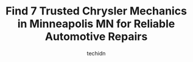 ---
layout: ampstory
image: https://images.unsplash.com/photo-1636325780255-4159d2801864?ixlib=rb-4.0.3&ixid=MnwxMjA3fDB8MHxwaG90by1wYWdlfHx8fGVufDB8fHx8&auto=format&fit=crop&w=640&h=853&q=80
author: techidn
featured: false
description: Experience the excellence of automotive service by visiting the 7 best Chrysler Mechanic in Minneapolis MN, USA. With their expertise, attention to detail, and commitment to customer satisfa
title: Find 7 Trusted Chrysler Mechanics in Minneapolis MN for Reliable Automotive Repairs
cover:
   title: Find 7 Trusted Chrysler Mechanics in Minneapolis MN for Reliable Automotive Repairs
   subtitle: Rickpate
   background: https://images.unsplash.com/photo-1636325780255-4159d2801864?ixlib=rb-4.0.3&ixid=MnwxMjA3fDB8MHxwaG90by1wYWdlfHx8fGVufDB8fHx8&auto=format&fit=crop&w=640&h=853&q=80

pages: 
 - layout: thirds
   top: <h1>#1 Wilsons Auto World</h1>
   bottom: "<p>Im a single lady and I do not know anything about cars. These guys took such good care of me. Everyone in there is amazing.  Kenny a special thanks to you for fixing my </p>"
   background: https://www.knot35.com/toplist/wp-content/uploads/2023/06/best-chrysler-mechanic-1-in-minneapolis-mn-1685838744.jpeg
   backgroundblur: true
 - layout: thirds
   top: <h1>#2 Green Garage</h1>
   bottom: "<p>2749 Nicollet Ave, Minneapolis, MN 55408, United States</p>"
   background: https://www.knot35.com/toplist/wp-content/uploads/2023/06/best-chrysler-mechanic-2-in-minneapolis-mn-1685838744.jpeg
   cta:
      link: https://www.knot35.com/toplist/find-7-trusted-chrysler-mechanics-in-minneapolis-mn-for-reliable-automotive-repairs/
      text: Find 7 Trusted Chrysler Mechanics in Minneapolis MN for Reliable Automotive Repairs
 - layout: thirds
   top: <h1>#3 Southeast Auto Service</h1>
   bottom: "<p>4 27th Ave SE, Minneapolis, MN 55414, United States</p>"
   background: https://www.knot35.com/toplist/wp-content/uploads/2023/06/best-chrysler-mechanic-3-in-minneapolis-mn-1685838745.jpeg
   cta:
      link: https://www.knot35.com/toplist/find-7-trusted-chrysler-mechanics-in-minneapolis-mn-for-reliable-automotive-repairs/
      text: Find 7 Trusted Chrysler Mechanics in Minneapolis MN for Reliable Automotive Repairs
 - layout: thirds
   top: <h1>#4 Northside Garage</h1>
   bottom: "<p>211 N 26th Ave, Minneapolis, MN 55411, United States</p>"
   background: https://images.unsplash.com/photo-1609083590460-7b8cc0ca65f8?ixlib=rb-4.0.3&ixid=MnwxMjA3fDB8MHxwaG90by1wYWdlfHx8fGVufDB8fHx8&auto=format&fit=crop&w=640&h=853&q=80
   cta:
      link: https://www.knot35.com/toplist/find-7-trusted-chrysler-mechanics-in-minneapolis-mn-for-reliable-automotive-repairs/
      text: Find 7 Trusted Chrysler Mechanics in Minneapolis MN for Reliable Automotive Repairs
 - layout: thirds
   top: <h1>#5 Flanery Brothers Automotive</h1>
   bottom: "<p>2720 E 42nd St, Minneapolis, MN 55406, United States</p>"
   background: https://images.unsplash.com/photo-1531169509526-f8f1fdaa4a67?ixlib=rb-4.0.3&ixid=MnwxMjA3fDB8MHxwaG90by1wYWdlfHx8fGVufDB8fHx8&auto=format&fit=crop&w=640&h=853&q=80
   cta:
      link: https://www.knot35.com/toplist/find-7-trusted-chrysler-mechanics-in-minneapolis-mn-for-reliable-automotive-repairs/
      text: Find 7 Trusted Chrysler Mechanics in Minneapolis MN for Reliable Automotive Repairs
 - layout: thirds
   top: <h1>#6 Starr Automotive</h1>
   bottom: "<p>4001 E Lake St, Minneapolis, MN 55406, United States</p>"
   background: https://images.unsplash.com/photo-1567360425618-1594206637d2?ixlib=rb-4.0.3&ixid=MnwxMjA3fDB8MHxwaG90by1wYWdlfHx8fGVufDB8fHx8&auto=format&fit=crop&w=640&h=853&q=80
   cta:
      link: https://www.knot35.com/toplist/find-7-trusted-chrysler-mechanics-in-minneapolis-mn-for-reliable-automotive-repairs/
      text: Find 7 Trusted Chrysler Mechanics in Minneapolis MN for Reliable Automotive Repairs
 - layout: thirds
   top: <h1>#7 Midwest Auto Repair</h1>
   bottom: "<p>3650 NE Stinson Blvd, Minneapolis, MN 55418, United States</p>"
   background: https://images.unsplash.com/photo-1553949345-eb786bb3f7ba?ixlib=rb-4.0.3&ixid=MnwxMjA3fDB8MHxwaG90by1wYWdlfHx8fGVufDB8fHx8&auto=format&fit=crop&w=640&h=853&q=80
   cta:
      link: https://www.knot35.com/toplist/find-7-trusted-chrysler-mechanics-in-minneapolis-mn-for-reliable-automotive-repairs/
      text: Find 7 Trusted Chrysler Mechanics in Minneapolis MN for Reliable Automotive Repairs
 - layout: thirds
   middle: Continue reading...
   background: https://images.unsplash.com/photo-1510906594845-bc082582c8cc?ixlib=rb-4.0.3&ixid=MnwxMjA3fDB8MHxwaG90by1wYWdlfHx8fGVufDB8fHx8&auto=format&fit=crop&w=640&h=853&q=80
   cta:
      link: https://www.knot35.com/toplist/find-7-trusted-chrysler-mechanics-in-minneapolis-mn-for-reliable-automotive-repairs/
      text: Find 7 Trusted Chrysler Mechanics in Minneapolis MN for Reliable Automotive Repairs
      
---